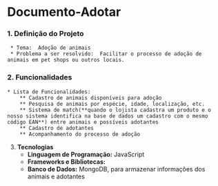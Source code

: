 # Documento-Adotar

 ### 1. Definição do Projeto
     * Tema:  Adoção de animais
     * Problema a ser resolvido:  Facilitar o processo de adoção de animais em pet shops ou outros locais.

### 2. Funcionalidades
    * Lista de Funcionalidades:
        ** Cadastro de animais disponíveis para adoção
        ** Pesquisa de animais por espécie, idade, localização, etc.
        ** Sistema de match(**quando o lojista cadastra um produto e o nosso sistema identifica na base de dados um cadastro com o mesmo código EAN**) entre animais e possíveis adotantes
        ** Cadastro de adotantes
        ** Acompanhamento do processo de adoção

3. **Tecnologias**
    - **Linguagem de Programação:** JavaScript
    - **Frameworks e Bibliotecas:**
    - **Banco de Dados:** MongoDB, para armazenar informações dos animais e adotantes
